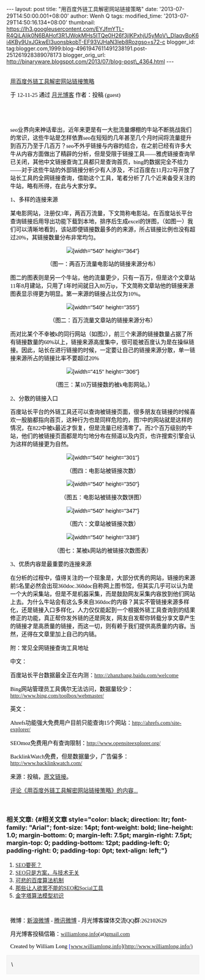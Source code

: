 --- layout: post title: "用百度外链工具解密网站链接策略" date:
'2013-07-29T14:50:00.001+08:00' author: Wenh Q tags: modified\_time:
'2013-07-29T14:50:16.134+08:00' thumbnail:
https://lh3.googleusercontent.com/EYJfmYTL-R4QiLAljk0N6BAHof3R1JWokMHs5ITQe0H26f3jlKPxhjU5yMoV\_DIaqyBoK6i4KBy9UxJGkwEl3uonsbkobT-EF93VJHaN3leb8Rozgso=s72-c
blogger\_id:
tag:blogger.com,1999:blog-4961947611491238191.post-251261928389078173
blogger\_orig\_url:
http://binaryware.blogspot.com/2013/07/blog-post\_4364.html ---

<div
style="color: black; direction: ltr; font-family: &quot;Arial&quot;; font-size: 11pt; margin-bottom: 0; margin-left: 7.5pt; margin-right: 7.5pt; margin-top: 0; padding: 0;">

<span
style="color: #0000ee; font-family: &quot;Verdana&quot;; text-decoration: underline;">[\
用百度外链工具解密网站链接策略](http://www.williamlong.info/archives/3292.html)</span>

</div>

<div
style="color: black; direction: ltr; font-family: &quot;Arial&quot;; font-size: 11pt; margin-bottom: 0; margin-left: 7.5pt; margin-right: 7.5pt; margin-top: 0; padding-bottom: 8pt; padding-left: 0; padding-right: 0; padding-top: 0;">

<span style="font-family: &quot;Verdana&quot;;">于 12-11-25 通过
</span><span
style="color: #0000ee; font-family: &quot;Verdana&quot;; text-decoration: underline;">[月光博客](http://www.williamlong.info/)</span><span
style="font-family: &quot;Verdana&quot;;"> 作者：投稿 (guest)</span>

</div>

<div
style="color: black; direction: ltr; font-family: &quot;Arial&quot;; font-size: 11pt; height: 11pt; margin-bottom: 0; margin-left: 7.5pt; margin-right: 7.5pt; margin-top: 0; padding: 0;">

<span style="font-family: &quot;Verdana&quot;;"></span>

</div>

<div
style="color: black; direction: ltr; font-family: &quot;Arial&quot;; font-size: 11pt; margin-bottom: 0; margin-left: 7.5pt; margin-right: 7.5pt; margin-top: 0; padding: 0;">

<span
style="font-family: &quot;Verdana&quot;;">seo业界向来神话辈出，近年来更是有一大批流量爆棚的牛站不断挑战我们的常识，这些牛站是怎样依靠seo在短短的几年甚至几个月时间将流量提升到百万乃至于几百万？seo不外乎链接与内容的结合，在之前已经有许多大牛从内容方面做出了精辟的分析，但是受限于链接工具——雅虎链接查询早已关闭，其他中文链接查询工具都只是查询首页，bing的数据完全不给力——对于这些牛站的外部链接分析少有人涉及，不过百度在11月22号开放了站长工具的全网链接查询，借助这个工具，笔者分析了几个近来备受关注的牛站，略有所得，在此与大家分享。</span>

</div>

<div
style="color: black; direction: ltr; font-family: &quot;Arial&quot;; font-size: 11pt; margin-bottom: 0; margin-left: 7.5pt; margin-right: 7.5pt; margin-top: 0; padding: 0;">

<span style="font-family: &quot;Verdana&quot;;">1、多样的连接来源</span>

</div>

<div
style="color: black; direction: ltr; font-family: &quot;Arial&quot;; font-size: 11pt; margin-bottom: 0; margin-left: 7.5pt; margin-right: 7.5pt; margin-top: 0; padding: 0;">

<span
style="font-family: &quot;Verdana&quot;;">某电影网站，注册仅3年，两百万流量，下文简称电影站，在百度站长平台查询链接后用导出功能下载到本地，排序后生成excel的饼图，（如图一）我们可以清晰地看到，该站即便链接数最多的的来源，所占链接比例也没有超过20%，其链接数量分布非常均匀。</span>

</div>

<div
style="color: black; direction: ltr; font-family: &quot;Arial&quot;; font-size: 11pt; margin-bottom: 0; margin-left: 7.5pt; margin-right: 7.5pt; margin-top: 0; padding: 0; text-align: center;">

![](https://lh3.googleusercontent.com/EYJfmYTL-R4QiLAljk0N6BAHof3R1JWokMHs5ITQe0H26f3jlKPxhjU5yMoV_DIaqyBoK6i4KBy9UxJGkwEl3uonsbkobT-EF93VJHaN3leb8Rozgso){width="540"
height="364"}

</div>

<div
style="color: black; direction: ltr; font-family: &quot;Arial&quot;; font-size: 11pt; margin-bottom: 0; margin-left: 7.5pt; margin-right: 7.5pt; margin-top: 0; padding: 0; text-align: center;">

<span
style="font-family: &quot;Verdana&quot;;">（图一：两百万流量电影站的链接来源分布）</span>

</div>

<div
style="color: black; direction: ltr; font-family: &quot;Arial&quot;; font-size: 11pt; margin-bottom: 0; margin-left: 7.5pt; margin-right: 7.5pt; margin-top: 0; padding: 0;">

<span
style="font-family: &quot;Verdana&quot;;">图二的图表则是另一个牛站，他的流量更少，只有一百万，但是这个文章站11年8月建站，只用了1年时间就日入80万ip，下文简称文章站他的链接来源图表显示得更为明显。第一来源的链接占比仅为10%。</span>

</div>

<div
style="color: black; direction: ltr; font-family: &quot;Arial&quot;; font-size: 11pt; margin-bottom: 0; margin-left: 7.5pt; margin-right: 7.5pt; margin-top: 0; padding: 0; text-align: center;">

![](https://lh5.googleusercontent.com/3vva6B7_ygP0buz8RIcy2Uk-dknhKNoc7lXiLZXx9wbGdO1GHwbjNLZ7uTL3Qf-E4R4XaO42GheFQ7kpqPXsNXsGy84S661nkLBj7lxNuBLo8jPPBuY){width="540"
height="355"}

</div>

<div
style="color: black; direction: ltr; font-family: &quot;Arial&quot;; font-size: 11pt; margin-bottom: 0; margin-left: 7.5pt; margin-right: 7.5pt; margin-top: 0; padding: 0; text-align: center;">

<span
style="font-family: &quot;Verdana&quot;;">（图二：百万流量文章站的链接来源分布）</span>

</div>

<div
style="color: black; direction: ltr; font-family: &quot;Arial&quot;; font-size: 11pt; margin-bottom: 0; margin-left: 7.5pt; margin-right: 7.5pt; margin-top: 0; padding: 0;">

<span
style="font-family: &quot;Verdana&quot;;">而对比某个不幸被k的同行网站（如图2），前三个来源的链接数量占据了所有链接数量的60%以上，链接来源高度集中，很可能被百度认为是在操纵链接。因此，站长在进行链接的时候，一定要让自己的链接来源分散，单一链接来源所占的链接比率不要超过20%</span>

</div>

<div
style="color: black; direction: ltr; font-family: &quot;Arial&quot;; font-size: 11pt; margin-bottom: 0; margin-left: 7.5pt; margin-right: 7.5pt; margin-top: 0; padding: 0; text-align: center;">

![](https://lh3.googleusercontent.com/kgtaeeq5_EvTkZ1Pev_-_bt0IB6EMe3uUOlu8LyKM2ET-XFwuRQG8HfTjli2lMG_EZrfd-8tqKYEJj9sSJjoepQiRnKafwRehOPA32XP6ODbMGECPCo){width="415"
height="306"}

</div>

<div
style="color: black; direction: ltr; font-family: &quot;Arial&quot;; font-size: 11pt; margin-bottom: 0; margin-left: 7.5pt; margin-right: 7.5pt; margin-top: 0; padding: 0; text-align: center;">

<span
style="font-family: &quot;Verdana&quot;;">（图三：某10万链接数的被k电影网站。）</span>

</div>

<div
style="color: black; direction: ltr; font-family: &quot;Arial&quot;; font-size: 11pt; margin-bottom: 0; margin-left: 7.5pt; margin-right: 7.5pt; margin-top: 0; padding: 0;">

<span style="font-family: &quot;Verdana&quot;;">2、分散的链接入口</span>

</div>

<div
style="color: black; direction: ltr; font-family: &quot;Arial&quot;; font-size: 11pt; margin-bottom: 0; margin-left: 7.5pt; margin-right: 7.5pt; margin-top: 0; padding: 0;">

<span
style="font-family: &quot;Verdana&quot;;">百度站长平台的外链工具还可以查询被链接页面，很多朋友在链接的时候喜欢一股脑都指向首页，这种行为也是同样危险的，图7中的网站就是这样的情况，在822中被k最近才恢复，但是流量已经清零了。而2个百万级别的牛站，他们的被链接页面都是均匀地分布在频道以及内页，也许搜索引擎会认为这样的链接更为自然。</span>

</div>

<div
style="color: black; direction: ltr; font-family: &quot;Arial&quot;; font-size: 11pt; margin-bottom: 0; margin-left: 7.5pt; margin-right: 7.5pt; margin-top: 0; padding: 0; text-align: center;">

![](https://lh3.googleusercontent.com/0hdZDfQGkmnxLbP8ooiLXL2MBI4GBB1dEY9e2A5NkEi1jOXE-s7KO2S4Xs_6Ib4mEhH0sWcbRMyp7p8SxcjdOnlFTHIWPhCY2yl_rOX-mxy5oQQDIiA){width="540"
height="301"}

</div>

<div
style="color: black; direction: ltr; font-family: &quot;Arial&quot;; font-size: 11pt; margin-bottom: 0; margin-left: 7.5pt; margin-right: 7.5pt; margin-top: 0; padding: 0; text-align: center;">

<span
style="font-family: &quot;Verdana&quot;;">（图四：电影站被链接次数）</span>

</div>

<div
style="color: black; direction: ltr; font-family: &quot;Arial&quot;; font-size: 11pt; margin-bottom: 0; margin-left: 7.5pt; margin-right: 7.5pt; margin-top: 0; padding: 0; text-align: center;">

![](https://lh4.googleusercontent.com/8lPKyuOQpYOmnt47JpwOgMSQeFVpJqIww8rgtudnzq5mEfK4JD29kEY4dIvo6ZVjWzSLBflEyZw1x-5ilZk1ffId4kpwQFL8LjWZheLW5GKuB78sgwI){width="540"
height="350"}

</div>

<div
style="color: black; direction: ltr; font-family: &quot;Arial&quot;; font-size: 11pt; margin-bottom: 0; margin-left: 7.5pt; margin-right: 7.5pt; margin-top: 0; padding: 0; text-align: center;">

<span
style="font-family: &quot;Verdana&quot;;">（图五：电影站被链接次数饼图）</span>

</div>

<div
style="color: black; direction: ltr; font-family: &quot;Arial&quot;; font-size: 11pt; margin-bottom: 0; margin-left: 7.5pt; margin-right: 7.5pt; margin-top: 0; padding: 0; text-align: center;">

![](https://lh5.googleusercontent.com/8PZZdvffTGYolpYCxl2OcZ88CRGP_o9A6jmtjq3UivWiySFEsh9xZVppQntCl-TUNpq64hLEuW9ezy-noOFG3dMEFr6J_6gtdnCwQ3x0raQps9jGpPs){width="540"
height="347"}

</div>

<div
style="color: black; direction: ltr; font-family: &quot;Arial&quot;; font-size: 11pt; margin-bottom: 0; margin-left: 7.5pt; margin-right: 7.5pt; margin-top: 0; padding: 0; text-align: center;">

<span
style="font-family: &quot;Verdana&quot;;">（图六：文章站被链接次数）</span>

</div>

<div
style="color: black; direction: ltr; font-family: &quot;Arial&quot;; font-size: 11pt; margin-bottom: 0; margin-left: 7.5pt; margin-right: 7.5pt; margin-top: 0; padding: 0; text-align: center;">

![](https://lh3.googleusercontent.com/CGNbT7OnNab9vsUyvPSVItEi_PhFmGh4of_odA_mA829NKZZv0nfYcJSANKJB5ocsPq2Pr7UcD_YIOgUoYRW0dog7hy-8GxHBERH0vaVJtbqo1fXWIA){width="540"
height="338"}

</div>

<div
style="color: black; direction: ltr; font-family: &quot;Arial&quot;; font-size: 11pt; margin-bottom: 0; margin-left: 7.5pt; margin-right: 7.5pt; margin-top: 0; padding: 0; text-align: center;">

<span
style="font-family: &quot;Verdana&quot;;">（图七：某被k网站的被链接次数图表）</span>

</div>

<div
style="color: black; direction: ltr; font-family: &quot;Arial&quot;; font-size: 11pt; margin-bottom: 0; margin-left: 7.5pt; margin-right: 7.5pt; margin-top: 0; padding: 0;">

<span
style="font-family: &quot;Verdana&quot;;">3、优质内容是最重要的连接来源</span>

</div>

<div
style="color: black; direction: ltr; font-family: &quot;Arial&quot;; font-size: 11pt; margin-bottom: 0; margin-left: 7.5pt; margin-right: 7.5pt; margin-top: 0; padding: 0;">

<span
style="font-family: &quot;Verdana&quot;;">在分析的过程中，值得关注的一个现象是，大部分优秀的网站，链接的来源前5名里必然会出现360doc.360doc自称网上图书馆，但其实几乎可以认为是一个大的采集站，但是不是机器采集，而是鼓励网友采集内容放到他们网站上去。为什么牛站会有这么多来自360doc的内容？其实不管链接来源多样化，还是链接入口多样化，人力仅仅能起到一个根据外链工具查询到的结果修正的功能，真正帮你发外链的还是网友，网友自发帮你转载分享文章产生的链接才是高质量的链接，而这一切，则有赖于我们提供高质量的内容。当然，还得在文章里加上自己的内链。</span>

</div>

<div
style="color: black; direction: ltr; font-family: &quot;Arial&quot;; font-size: 11pt; margin-bottom: 0; margin-left: 7.5pt; margin-right: 7.5pt; margin-top: 0; padding: 0;">

<span
style="font-family: &quot;Verdana&quot;;">附：常见全网链接查询工具地址</span>

</div>

<div
style="color: black; direction: ltr; font-family: &quot;Arial&quot;; font-size: 11pt; margin-bottom: 0; margin-left: 7.5pt; margin-right: 7.5pt; margin-top: 0; padding: 0;">

<span style="font-family: &quot;Verdana&quot;;">中文：</span>

</div>

<div
style="color: black; direction: ltr; font-family: &quot;Arial&quot;; font-size: 11pt; margin-bottom: 0; margin-left: 7.5pt; margin-right: 7.5pt; margin-top: 0; padding: 0;">

<span
style="font-family: &quot;Verdana&quot;;">百度站长平台数据最全正在内测：</span><span
style="color: #0000ee; font-family: &quot;Verdana&quot;; text-decoration: underline;"><http://zhanzhang.baidu.com/welcome></span>

</div>

<div
style="color: black; direction: ltr; font-family: &quot;Arial&quot;; font-size: 11pt; margin-bottom: 0; margin-left: 7.5pt; margin-right: 7.5pt; margin-top: 0; padding: 0;">

<span
style="font-family: &quot;Verdana&quot;;">Bing网站管理员工具偶尔无法访问，数据量较少：</span><span
style="color: #0000ee; font-family: &quot;Verdana&quot;; text-decoration: underline;"><http://www.bing.com/toolbox/webmaster/></span>

</div>

<div
style="color: black; direction: ltr; font-family: &quot;Arial&quot;; font-size: 11pt; margin-bottom: 0; margin-left: 7.5pt; margin-right: 7.5pt; margin-top: 0; padding: 0;">

<span style="font-family: &quot;Verdana&quot;;">英文：</span>

</div>

<div
style="color: black; direction: ltr; font-family: &quot;Arial&quot;; font-size: 11pt; margin-bottom: 0; margin-left: 7.5pt; margin-right: 7.5pt; margin-top: 0; padding: 0;">

<span
style="font-family: &quot;Verdana&quot;;">Ahrefs功能强大免费用户目前只能查询15个网站：</span><span
style="color: #0000ee; font-family: &quot;Verdana&quot;; text-decoration: underline;"><http://ahrefs.com/site-explorer/></span>

</div>

<div
style="color: black; direction: ltr; font-family: &quot;Arial&quot;; font-size: 11pt; margin-bottom: 0; margin-left: 7.5pt; margin-right: 7.5pt; margin-top: 0; padding: 0;">

<span
style="font-family: &quot;Verdana&quot;;">SEOmoz免费用户有查询限制：</span><span
style="color: #0000ee; font-family: &quot;Verdana&quot;; text-decoration: underline;"><http://www.opensiteexplorer.org/></span>

</div>

<div
style="color: black; direction: ltr; font-family: &quot;Arial&quot;; font-size: 11pt; margin-bottom: 0; margin-left: 7.5pt; margin-right: 7.5pt; margin-top: 0; padding: 0;">

<span
style="font-family: &quot;Verdana&quot;;">BacklinkWatch免费，但是数据量少，广告偏多：</span><span
style="color: #0000ee; font-family: &quot;Verdana&quot;; text-decoration: underline;"><http://www.backlinkwatch.com/></span>

</div>

<div
style="color: black; direction: ltr; font-family: &quot;Arial&quot;; font-size: 11pt; margin-bottom: 0; margin-left: 7.5pt; margin-right: 7.5pt; margin-top: 0; padding: 0;">

<span style="font-family: &quot;Verdana&quot;;">来源：投稿，</span><span
style="color: #0000ee; font-family: &quot;Verdana&quot;; text-decoration: underline;">[原文链接](http://www.001pp.com/sousuoyinqingyouhua/2012-11/218402.html)</span><span
style="font-family: &quot;Verdana&quot;;">。</span>

</div>

<div
style="color: black; direction: ltr; font-family: &quot;Arial&quot;; font-size: 11pt; margin-bottom: 0; margin-left: 7.5pt; margin-right: 7.5pt; margin-top: 0; padding-bottom: 12pt; padding-left: 0; padding-right: 0; padding-top: 0;">

<span
style="color: #0000ee; font-family: &quot;Verdana&quot;; text-decoration: underline;">[评论《用百度外链工具解密网站链接策略》的内容...](http://www.williamlong.info/archives/3292.html)</span>

</div>

### <span style="font-family: &quot;Verdana&quot;;">相关文章:</span> {#相关文章 style="color: black; direction: ltr; font-family: "Arial"; font-size: 14pt; font-weight: bold; line-height: 1.0; margin-bottom: 0; margin-left: 7.5pt; margin-right: 7.5pt; margin-top: 0; padding-bottom: 12pt; padding-left: 0; padding-right: 0; padding-top: 0pt; text-align: left;"}

1.  <span
    style="color: #0000ee; font-family: &quot;Verdana&quot;; text-decoration: underline;">[SEO要死？](http://www.williamlong.info/archives/3291.html)</span>
2.  <span
    style="color: #0000ee; font-family: &quot;Verdana&quot;; text-decoration: underline;">[SEO只是方案，与技术无关](http://www.williamlong.info/archives/3288.html)</span>
3.  <span
    style="color: #0000ee; font-family: &quot;Verdana&quot;; text-decoration: underline;">[可悲的百度算法机制](http://www.williamlong.info/archives/3265.html)</span>
4.  <span
    style="color: #0000ee; font-family: &quot;Verdana&quot;; text-decoration: underline;">[那些让人欲罢不能的SEO和Social工具](http://www.williamlong.info/archives/3240.html)</span>
5.  <span
    style="color: #0000ee; font-family: &quot;Verdana&quot;; text-decoration: underline;">[金字塔算法模型初识](http://www.williamlong.info/archives/3239.html)</span>

<div
style="color: black; direction: ltr; font-family: &quot;Arial&quot;; font-size: 11pt; height: 11pt; margin-bottom: 0; margin-left: 7.5pt; margin-right: 7.5pt; margin-top: 0; padding: 0;">

<span
style="color: #0000ee; font-family: &quot;Verdana&quot;; text-decoration: underline;">[](http://www.williamlong.info/archives/3239.html)</span>

</div>

<div
style="color: black; direction: ltr; font-family: &quot;Arial&quot;; font-size: 11pt; margin-bottom: 0; margin-left: 7.5pt; margin-right: 7.5pt; margin-top: 0; padding: 0;">

<span style="font-family: &quot;Verdana&quot;;">微博：</span><span
style="color: #0000ee; font-family: &quot;Verdana&quot;; text-decoration: underline;">[新浪微博](http://weibo.com/williamlong)</span><span
style="font-family: &quot;Verdana&quot;;"> - </span><span
style="color: #0000ee; font-family: &quot;Verdana&quot;; text-decoration: underline;">[腾讯微博](http://t.qq.com/williamlong)</span><span
style="font-family: &quot;Verdana&quot;;"> -
月光博客媒体交流QQ群:262102629</span>

</div>

<div
style="color: black; direction: ltr; font-family: &quot;Arial&quot;; font-size: 11pt; margin-bottom: 0; margin-left: 7.5pt; margin-right: 7.5pt; margin-top: 0; padding: 0;">

<span
style="font-family: &quot;Verdana&quot;;">月光博客投稿信箱：</span><span
style="color: #0000ee; font-family: &quot;Verdana&quot;; text-decoration: underline;">[williamlong.info](http://williamlong.info/)</span><span
style="font-family: &quot;Verdana&quot;;">(at)</span><span
style="color: #0000ee; font-family: &quot;Verdana&quot;; text-decoration: underline;">[gmail.com](http://gmail.com/)</span>

</div>

<div
style="color: black; direction: ltr; font-family: &quot;Arial&quot;; font-size: 11pt; margin-bottom: 0; margin-left: 7.5pt; margin-right: 7.5pt; margin-top: 0; padding: 0;">

<span style="font-family: &quot;Verdana&quot;;">Created by William Long
</span><span
style="color: #0000ee; font-family: &quot;Verdana&quot;; text-decoration: underline;">[www.williamlong.info](http://www.williamlong.info/)</span>

</div>

<div itemscope="" itemtype="http://schema.org/EmailMessage"
style="border: 1px solid #f0f0f0; color: black; font-family: Arial, sans-serif; max-width: 650px;">

<div style="background-color: whitesmoke; padding: 2px 12px;">

\

</div>

</div>
